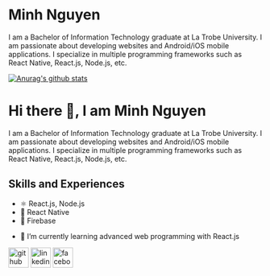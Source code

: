 # Minh Nguyen
I am a Bachelor of Information Technology graduate at La Trobe University. I am passionate about developing websites and Android/iOS mobile applications. I specialize in multiple programming frameworks such as React Native, React.js, Node.js, etc.

[![Anurag's github stats](https://github-readme-stats.vercel.app/api?username=PhuocHoangMinhNguyen)](https://github.com/anuraghazra/github-readme-stats)

# Hi there 👋, I am Minh Nguyen
I am a Bachelor of Information Technology graduate at La Trobe University. I am passionate about developing websites and Android/iOS mobile applications. I specialize in multiple programming frameworks such as React Native, React.js, Node.js, etc.

## Skills and Experiences
* ⚛ React.js, Node.js
* 📱 React Native 
* 📄 Firebase

- 🌱 I’m currently learning advanced web programming with React.js 


[<img src='https://cdn.jsdelivr.net/npm/simple-icons@3.0.1/icons/github.svg' alt='github' height='40'>](https://github.com/PhuocHoangMinhNguyen)  [<img src='https://cdn.jsdelivr.net/npm/simple-icons@3.0.1/icons/linkedin.svg' alt='linkedin' height='40'>](https://www.linkedin.com/in/phuoc-hoang-minh-nguyen/)  [<img src='https://cdn.jsdelivr.net/npm/simple-icons@3.0.1/icons/facebook.svg' alt='facebook' height='40'>](https://www.facebook.com/NguyenPhuocHoangMinh)  



